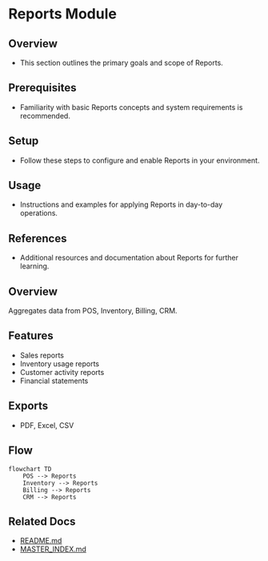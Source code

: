 # Reports Module

## Overview
- This section outlines the primary goals and scope of Reports.

## Prerequisites
- Familiarity with basic Reports concepts and system requirements is recommended.

## Setup
- Follow these steps to configure and enable Reports in your environment.

## Usage
- Instructions and examples for applying Reports in day-to-day operations.

## References
- Additional resources and documentation about Reports for further learning.


## Overview
Aggregates data from POS, Inventory, Billing, CRM.

## Features
- Sales reports
- Inventory usage reports
- Customer activity reports
- Financial statements

## Exports
- PDF, Excel, CSV

## Flow
```mermaid
flowchart TD
    POS --> Reports
    Inventory --> Reports
    Billing --> Reports
    CRM --> Reports
```

## Related Docs
- [README.md](README.md)
- [MASTER_INDEX.md](MASTER_INDEX.md)

